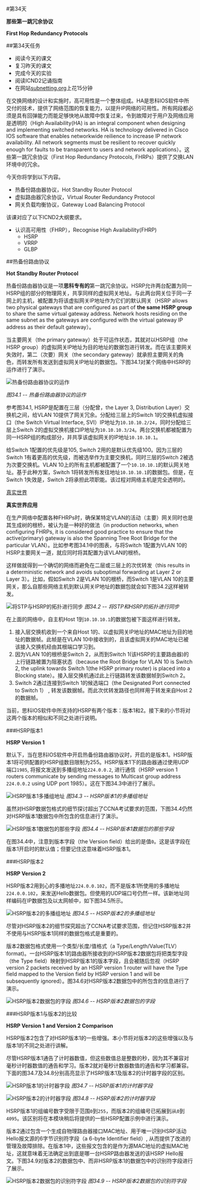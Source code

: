 #第34天

**那些第一跳冗余协议**

**First Hop Redundancy Protocols**

##第34天任务

+ 阅读今天的课文
+ 复习昨天的课文
+ 完成今天的实验
+ 阅读ICND2记诵指南
+ 在网站[subnetting.org](http://subnetting.org/)上花15分钟

在交换网络的设计和实施时，高可用性是一个整体组成。HA是思科IOS软件中所交付的技术，提供了网络范围的恢复能力，以提升IP网络的可用性。所有网段都必须是具有回弹能力而能足够快地从故障中恢复过来，令到故障对于用户及网络应用是透明的（High Availability(HA) is an integral component when designing and implementing switched networks. HA is technology delivered in Cisco IOS software that enables networkwide reilience to increase IP network availability. All network segments must be resilient to recover quickly enough for faults to be transparent to users and network applications）。这些第一跳冗余协议（First Hop Redundancy Protocols, FHRPs）提供了交换LAN环境中的冗余。

今天你将学到以下内容。

+ 热备份路由器协议，Hot Standby Router Protocol
+ 虚拟路由器冗余协议，Virtual Router Redundancy Protocol
+ 网关负载均衡协议，Gateway Load Balancing Protocol

该课对应了以下ICND2大纲要求。

+ 认识高可用性（FHRP），Recognise High Availability(FHRP)
    - HSRP
    - VRRP
    - GLBP

##热备份路由协议

**Hot Standby Router Protocol**

热备份路由器协议是一项**思科专有的**第一跳冗余协议。HSRP允许两台配置为同一HSRP组的部分的物理网关，共享同样的虚拟网关地址。与此两台网关位于同一子网上的主机，被配置为将该虚拟网关IP地址作为它们的默认网关（HSRP allows two physical gateways that are configured as part of **the same HSRP group** to share the same virtual gateway address. Network hosts residing on the same subnet as the gateways are configured with the virtual gateway IP address as their default gateway）。

当主要网关（the primary gateway）处于可运作状态，其就对以HSRP组（the HSRP group）的虚拟网关IP地址为目的地址的数据包进行转发。而在该主要网关失效时，第二（次要）网关（the secondary gateway）就承担主要网关的角色，而转发所有发送到虚拟网关IP地址的数据包。下图34.1对某个网络中HSRP的运作进行了演示。

![热备份路由器协议的运作](images/3401.png)

*图34.1 -- 热备份路由器协议的运作*

参考图34.1, HSRP是配置在三层（分配曾，the Layer 3, Distribution Layer）交换机之间，给VLAN 10提供了网关冗余。分配给三层上的Switch 1的交换机虚拟接口（the Switch Virtual Interface, SVI）IP地址为`10.10.10.2/24`，同时分配给三层上Switch 2的虚拟交换机接口IP地址为`10.10.10.3/24`。两台交换机都被配置为同一HSRP组的构成部分，并共享该虚拟网关的IP地址`10.10.10.1`。

给Switch 1配置的优先级是105, Switch 2用的是默认优先级100。因为三层的Switch 1有着更高的优先级，而被选举作为主要交换机，同时三层的Switch 2被选为次要交换机。VLAN 10上的所有主机都被配置了一个`10.10.10.1`的默认网关地址。基于此种方案，Switch 1将转发所有发往地址`10.10.10.1`的数据包。但是，在Switch 1失效是，Switch 2将承担此项职能。该过程对网络主机是完全透明的。

[真实世界](images/real-world.png)

**真实世界应用**

在生产网络中配置各种FHRPs时，确保某特定VLAN的活动（主要）网关同时也是其生成树的根桥，被认为是一种好的做法（in production networks, when configuring FHRPs, it is considered good practice to ensure that the active(primary) gateway is also the Spanning Tree Root Bridge for the particular VLAN）。比如参考图34.1中的图表，与将Switch 1配置为VLAN 10的HSRP主要网关一道，就应同时将其配置为该VLAN的根桥。

这样做就得到一个确切的网络而避免在二层或三层上的次优转发（this results in a deterministic network and avoids suboptimal forwarding at Layer 2 or Layer 3）。比如，假如Switch 2是VLAN 10的根桥，而Switch 1是VLAN 10的主要网关，那么自那些网络主机到默认网关IP地址的数据包就会如下图34.2这样被转发。

![将STP与HSRP的拓扑进行同步](images/3402.png)
*图34.2 -- 将STP和HSRP的拓扑进行同步*

在上面的网络中，自主机Host 1到`10.10.10.1`的数据包被下面这样进行转发。

1. 接入层交换机收到一个来自Host 1的、以虚拟网关IP地址的MAC地址为目的地址的数据帧。此帧是在VLAN 10中接收到的，且该虚拟网关的MAC地址已被该接入交换机经由其根端口学习到。
2. 因为VLAN 10的根桥是Switch 2，从而到Switch 1(该HSRP的主要路由器)的上行链路被置为阻塞状态（because the Root Bridge for VLAN 10 is Switch 2, the uplink towards Switch 1(the HSRP primary router) is placed into a Blocking state）。接入层交换机通过此上行链路转发该数据帧到Switch 2。
3. Switch 2通过连接到Switch 1的候选端口（the Designated Port connected to Switch 1） , 转发该数据帧。而此次优转发路径也同样用于转发来自Host 2的数据帧。

当前，思科IOS软件中所支持的HSRP有两个版本：版本1和2。接下来的小节将对这两个版本的相似和不同之处进行说明。

###HSRP版本1

**HSRP Version 1**

默认下，当在思科IOS软件中开启热备份路由器协议时，开启的是版本1。HSRP版本1将可供配置的HSRP组数目限制为255。HSRP版本1下的路由器通过使用UDP端口`1985`, 将报文发送到多播组地址`224.0.0.2`, 进行通信（HSRP version 1 routers communicate by sending messages to Multicast group address `224.0.0.2` using UDP port 1985）。这在下图34.3中进行了展示。

![HSRP版本1多播组地址](images/3403.png)
*图34.3 -- HSRP版本1的多播组地址*

虽然对HSRP数据包格式的细节探讨超出了CCNA考试要求的范围，下图34.4仍然对HSRP版本1数据包中所包含的信息进行了演示。

![HSRP版本1数据包的那些字段](images/3404.png)
*图34.4 -- HSRP版本1数据包的那些字段*

在图34.4中，注意到版本字段（the Version field）给出的是值`0`。这是该字段在版本1开启时的默认值；但要记住这意味着HSRP版本1。

###HSRP版本2

**HSRP Version 2**

HSRP版本2用到心的多播地址`224.0.0.102`，而不是版本1所使用的多播地址`224.0.0.102`，来发送Hello数据包。但使用的UDP端口号仍然一样。该新地址同样编码在IP数据包及以太网帧中，如下图34.5所示。

![HSRP版本2的多播组地址](images/3405.png)
*图34.5 -- HSRP版本2的多播组地址*

尽管对HSRP版本2的细节探究超出了CCNA考试要求范围，但记住HSRP版本2并不使用与HSRP版本1同样的数据包格式是重要的。

版本2数据包格式使用一个类型/长度/值格式（a Type/Length/Value(TLV）format)。一台HSRP版本1的路由器所接收到的HSRP版本2数据包将把类型字段（the Type field）映射到HSRP版本1的版本字段，且会被随后忽视（HSRP version 2 packets received by an HSRP version 1 router will have the Type field mapped to the Version field by HSRP version 1 and will be subsequently ignored）。图34.6对HSRP版本2数据包中的所包含的信息进行了演示。

![HSRP版本2数据包的字段](images/3406.png)
*图34.6 -- HSRP版本2数据包的字段*

###HSRP版本1与版本2的比较

**HSRP Version 1 and Version 2 Comparison**

HSRP版本2包含了对HSRP版本1的一些增强。本小节将对版本2的这些增强以及与版本1的不同之处进行讲解。

尽管HSRP版本1通告了计时器数值，但这些数值总是整数的秒，因为其不兼容对毫秒计时器数值的通告和学习。版本2就对毫秒计数器数值的通告和学习都兼容。下面的图34.7及34.8分别高亮显示了HSRP版本1及版本2的计时器字段的区别。

![HSRP版本1的计时器字段](images/3407.png)
*图34.7 -- HSRP版本1的计时器字段*

![HSRP版本2的计时器字段](images/3408.png)
*图34.8 -- HSRP版本2的计时器字段*

HSRP版本1的组编号数字受限于范围`0`到`255`，而版本2的组编号已拓展到从`0`到`4095`。该区别将在本模块稍后将提供的一些HSRP配置示例中进行演示。

版本2通过包含一个生成自物理路由器接口MAC地址、用于唯一识别HSRP活动Hello报文源的6字节识别符字段（a 6-byte Identifier field）, 从而提供了改进的管理及故障排除。在版本1中，这些报文包含的是作为源MAC地址的虚拟MAC地址，这就意味着无法确定出到底是哪一台HSRP路由器发送的该HSRP Hello报文。下图34.9对版本2的数据包中、而非HSRP版本1的数据包中的识别符字段进行了展示。

![HSRP版本2数据包的识别符字段](images/3409.png)
*图34.9 -- HSRP版本2数据包的识别符字段*
